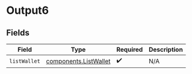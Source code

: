 # Output6


## Fields

| Field                                                          | Type                                                           | Required                                                       | Description                                                    |
| -------------------------------------------------------------- | -------------------------------------------------------------- | -------------------------------------------------------------- | -------------------------------------------------------------- |
| `listWallet`                                                   | [components.ListWallet](../../models/components/listwallet.md) | :heavy_check_mark:                                             | N/A                                                            |